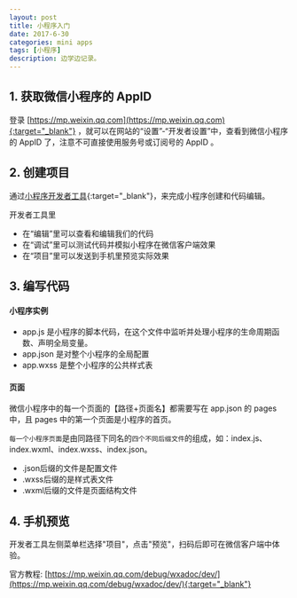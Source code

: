 ```yaml
---
layout: post
title: 小程序入门
date: 2017-6-30
categories: mini apps
tags: [小程序]
description: 边学边记录。
---
```


## 1. 获取微信小程序的 AppID
登录 [https://mp.weixin.qq.com](https://mp.weixin.qq.com){:target="_blank"} ，就可以在网站的“设置”-“开发者设置”中，查看到微信小程序的 AppID 了，注意不可直接使用服务号或订阅号的 AppID 。

## 2. 创建项目
通过[小程序开发者工具](https://mp.weixin.qq.com/debug/wxadoc/dev/devtools/download.html){:target="_blank"}，来完成小程序创建和代码编辑。

开发者工具里
- 在“编辑”里可以查看和编辑我们的代码
- 在“调试”里可以测试代码并模拟小程序在微信客户端效果
- 在“项目”里可以发送到手机里预览实际效果

## 3. 编写代码

#### 小程序实例

- app.js   是小程序的脚本代码，在这个文件中监听并处理小程序的生命周期函数、声明全局变量。
- app.json 是对整个小程序的全局配置
- app.wxss 是整个小程序的公共样式表

#### 页面

微信小程序中的每一个页面的【路径+页面名】都需要写在 app.json 的 pages 中，且 pages 中的第一个页面是小程序的首页。

`每一个小程序页面`是由同路径下同名的`四个不同后缀文件`的组成，如：index.js、index.wxml、index.wxss、index.json。

- .json后缀的文件是配置文件
- .wxss后缀的是样式表文件
- .wxml后缀的文件是页面结构文件

## 4. 手机预览

开发者工具左侧菜单栏选择"项目"，点击"预览"，扫码后即可在微信客户端中体验。

官方教程:
[https://mp.weixin.qq.com/debug/wxadoc/dev/](https://mp.weixin.qq.com/debug/wxadoc/dev/){:target="_blank"}
